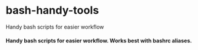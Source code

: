 # bash-handy-tools
Handy bash scripts for easier workflow
#### Handy bash scripts for easier workflow. Works best with bashrc aliases.
